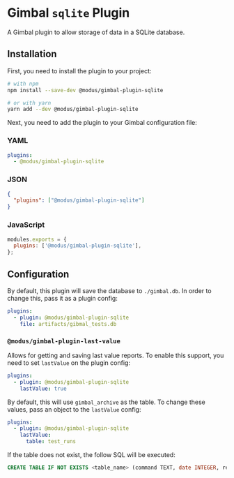 # Gimbal `sqlite` Plugin

A Gimbal plugin to allow storage of data in a SQLite database.

## Installation

First, you need to install the plugin to your project:

```sh
# with npm
npm install --save-dev @modus/gimbal-plugin-sqlite

# or with yarn
yarn add --dev @modus/gimbal-plugin-sqlite
```

Next, you need to add the plugin to your Gimbal configuration file:

### YAML

```yaml
plugins:
  - @modus/gimbal-plugin-sqlite
```

### JSON

```json
{
  "plugins": ["@modus/gimbal-plugin-sqlite"]
}
```

### JavaScript

```javascript
modules.exports = {
  plugins: ['@modus/gimbal-plugin-sqlite'],
};
```

## Configuration

By default, this plugin will save the database to `./gimbal.db`. In order to change this, pass it as a plugin config:

```yaml
plugins:
  - plugin: @modus/gimbal-plugin-sqlite
    file: artifacts/gibmal_tests.db
```

### `@modus/gimbal-plugin-last-value`

Allows for getting and saving last value reports. To enable this support, you need to set `lastValue` on the plugin config:

```yaml
plugins:
  - plugin: @modus/gimbal-plugin-sqlite
    lastValue: true
```

By default, this will use `gimbal_archive` as the table. To change these values, pass an object to the `lastValue` config:

```yaml
plugins:
  - plugin: @modus/gimbal-plugin-sqlite
    lastValue:
      table: test_runs
```

If the table does not exist, the follow SQL will be executed:

```sql
CREATE TABLE IF NOT EXISTS <table_name> (command TEXT, date INTEGER, report BLOB);
```
